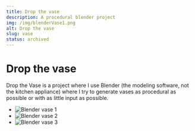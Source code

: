 ```yaml
---
title: Drop the vase
description: A procedural blender project
img: /img/blenderVase1.png
alt: Drop the vase
slug: vase
status: archived
---
```


# Drop the vase

Drop the Vase is a project where I use Blender (the modeling software, not the kitchen appliance) where I try to generate vases as procedural as possible or with as little input as possible.

 <ul class="grid projects--grid">
    <li class="span-4">
        <img src="/img/vase/vase1.jpg" alt="Blender vase 1">
    </li>
    <li class="span-4">
        <img src="/img/vase/vase2.jpg" alt="Blender vase 2">
    </li>
    <li class="span-4">
        <img src="/img/vase/vase3.jpg" alt="Blender vase 3">
    </li>
</ul>
